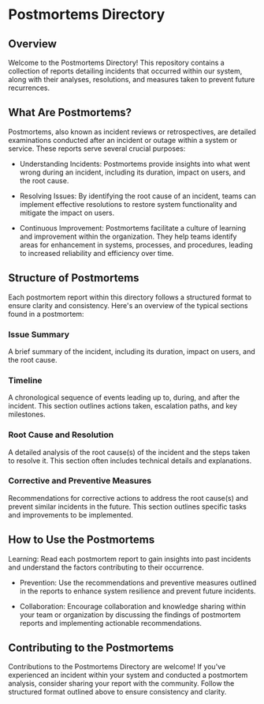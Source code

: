 # Postmortems Directory
## Overview
Welcome to the Postmortems Directory! This repository contains a collection of reports detailing incidents that occurred within our system, along with their analyses, resolutions, and measures taken to prevent future recurrences.

## What Are Postmortems?
Postmortems, also known as incident reviews or retrospectives, are detailed examinations conducted after an incident or outage within a system or service. These reports serve several crucial purposes:

- Understanding Incidents: Postmortems provide insights into what went wrong during an incident, including its duration, impact on users, and the root cause.

- Resolving Issues: By identifying the root cause of an incident, teams can implement effective resolutions to restore system functionality and mitigate the impact on users.

- Continuous Improvement: Postmortems facilitate a culture of learning and improvement within the organization. They help teams identify areas for enhancement in systems, processes, and procedures, leading to increased reliability and efficiency over time.

## Structure of Postmortems
Each postmortem report within this directory follows a structured format to ensure clarity and consistency. Here's an overview of the typical sections found in a postmortem:

### Issue Summary
A brief summary of the incident, including its duration, impact on users, and the root cause.

### Timeline
A chronological sequence of events leading up to, during, and after the incident. This section outlines actions taken, escalation paths, and key milestones.

### Root Cause and Resolution
A detailed analysis of the root cause(s) of the incident and the steps taken to resolve it. This section often includes technical details and explanations.

### Corrective and Preventive Measures
Recommendations for corrective actions to address the root cause(s) and prevent similar incidents in the future. This section outlines specific tasks and improvements to be implemented.

## How to Use the Postmortems
Learning: Read each postmortem report to gain insights into past incidents and understand the factors contributing to their occurrence.

- Prevention: Use the recommendations and preventive measures outlined in the reports to enhance system resilience and prevent future incidents.

- Collaboration: Encourage collaboration and knowledge sharing within your team or organization by discussing the findings of postmortem reports and implementing actionable recommendations.

## Contributing to the Postmortems
Contributions to the Postmortems Directory are welcome! If you've experienced an incident within your system and conducted a postmortem analysis, consider sharing your report with the community. Follow the structured format outlined above to ensure consistency and clarity.
